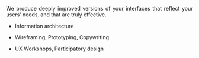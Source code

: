 <p style=text-align:justify>We produce deeply improved versions of your interfaces that reflect your users’ needs, and that are truly effective.</p>

* Information architecture


* Wireframing, Prototyping, Copywriting


* UX Workshops, Participatory design
